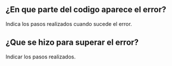## ¿En que parte del codigo aparece el error?
Indica los pasos realizados cuando sucede el error.
## ¿Que se hizo para superar el error?
Indicar los pasos realizados.
